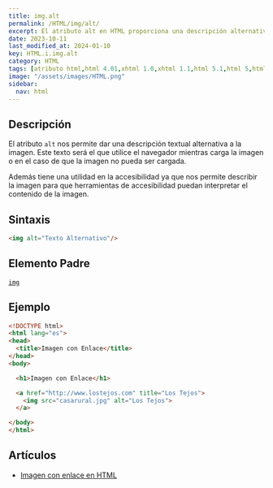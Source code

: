 ```yaml
---
title: img.alt
permalink: /HTML/img/alt/
excerpt: El atributo alt en HTML proporciona una descripción alternativa para imágenes, útil para accesibilidad.
date: 2023-10-11
last_modified_at: 2024-01-10
key: HTML.i.img.alt
category: HTML
tags: [atributo html,html 4.01,xhtml 1.0,xhtml 1.1,html 5.1,html 5,html 5.2]
image: "/assets/images/HTML.png"
sidebar:
  nav: html
---
```


## Descripción


El atributo `alt` nos permite dar una descripción textual alternativa a la imagen. Este texto será el que utilice el navegador mientras carga la imagen o en el caso de que la imagen no pueda ser cargada.


Además tiene una utilidad en la accesibilidad ya que nos permite describir la imagen para que herramientas de accesibilidad puedan interpretar el contenido de la imagen.


## Sintaxis


```html
<img alt="Texto Alternativo"/>
```


## Elemento Padre


[`img`](https://www.w3api.com/HTML/img/)


## Ejemplo


```html
<!DOCTYPE html>
<html lang="es">
<head>
  <title>Imagen con Enlace</title>
</head>
<body>

  <h1>Imagen con Enlace</h1>

  <a href="http://www.lostejos.com" title="Los Tejos">
    <img src="casarural.jpg" alt="Los Tejos">
  </a>

</body>
</html>
```


## Artículos

- [Imagen con enlace en HTML](https://lineadecodigo.com/html/imagen-con-enlace-en-html/)
